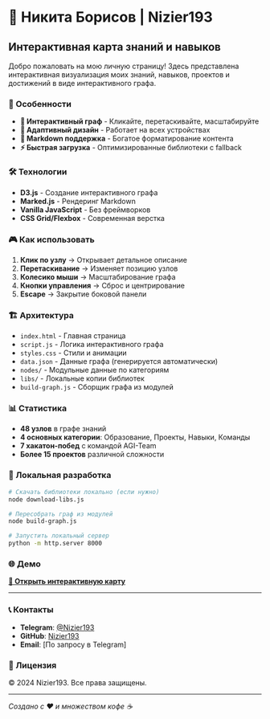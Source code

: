 # 🚀 Никита Борисов | Nizier193

## Интерактивная карта знаний и навыков

Добро пожаловать на мою личную страницу! Здесь представлена интерактивная визуализация моих знаний, навыков, проектов и достижений в виде интерактивного графа.

### 🌟 Особенности

- **🎯 Интерактивный граф** - Кликайте, перетаскивайте, масштабируйте
- **📱 Адаптивный дизайн** - Работает на всех устройствах  
- **📝 Markdown поддержка** - Богатое форматирование контента
- **⚡ Быстрая загрузка** - Оптимизированные библиотеки с fallback

### 🛠️ Технологии

- **D3.js** - Создание интерактивного графа
- **Marked.js** - Рендеринг Markdown
- **Vanilla JavaScript** - Без фреймворков
- **CSS Grid/Flexbox** - Современная верстка

### 🎮 Как использовать

1. **Клик по узлу** → Открывает детальное описание
2. **Перетаскивание** → Изменяет позицию узлов
3. **Колесико мыши** → Масштабирование графа
4. **Кнопки управления** → Сброс и центрирование
5. **Escape** → Закрытие боковой панели

### 🏗️ Архитектура

- `index.html` - Главная страница
- `script.js` - Логика интерактивного графа
- `styles.css` - Стили и анимации
- `data.json` - Данные графа (генерируется автоматически)
- `nodes/` - Модульные данные по категориям
- `libs/` - Локальные копии библиотек
- `build-graph.js` - Сборщик графа из модулей

### 📊 Статистика

- **48 узлов** в графе знаний
- **4 основных категории**: Образование, Проекты, Навыки, Команды
- **7 хакатон-побед** с командой AGI-Team
- **Более 15 проектов** различной сложности

### 🚀 Локальная разработка

```bash
# Скачать библиотеки локально (если нужно)
node download-libs.js

# Пересобрать граф из модулей
node build-graph.js  

# Запустить локальный сервер
python -m http.server 8000
```

### 🌐 Демо

**[🔗 Открыть интерактивную карту](https://nizier193.github.io)**

---

### 📞 Контакты

- **Telegram**: [@Nizier193](https://t.me/Nizier193)
- **GitHub**: [Nizier193](https://github.com/Nizier193)
- **Email**: [По запросу в Telegram]

### 📄 Лицензия

© 2024 Nizier193. Все права защищены.

---

*Создано с ❤️ и множеством кофе ☕* 
